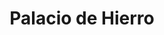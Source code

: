 ---
title: "Palacio de Hierro"
url: /ciudad-de-mexico/palacio-de-hierro/
shop: grandes almacenes
---
